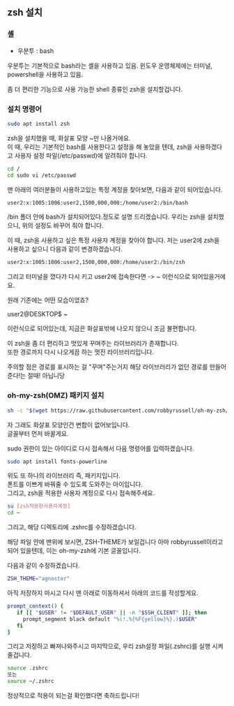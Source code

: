 ## zsh 설치

### 셸

- 우분투 : bash

우분투는 기본적으로 bash라는 셸을 사용하고 있음.
윈도우 운영체제에는 터미널, powershell을 사용하고 있음.

좀 더 편리한 기능으로 사용 가능한 shell 종류인 zsh을 설치할겁니다.

### 설치 명령어

```sh
sudo apt install zsh
```

zsh을 설치했을 때, 화살표 모양 ~만 나올거에요.  
이 때, 우리는 기본적인 bash를 사용한다고 설정을 해 놓았을 텐데,
zsh을 사용하겠다고 사용자 설정 파일(/etc/passwd)에 알려줘야 합니다.

```sh
cd /
cd sudo vi /etc/passwd
```

맨 아래의 여러분들이 사용하고있는 특정 계정을 찾아보면, 다음과 같이 되어있습니다.

```sh
user2:x:1005:1006:user2,1500,000,000:/home/user2:/bin/bash
```

/bin 폴더 안에 bash가 설치되어있다.정도로 설명 드리겠습니다.
우리는 zsh을 설치했으니, 위의 설정도 바꾸어 줘야 합니다.

이 때, zsh을 사용하고 싶은 특정 사용자 계정을 찾아야 합니다.
저는 user2에 zsh을 사용하고 싶으니 다음과 같이 변경하겠습니다.

```sh
user2:x:1005:1006:user2,1500,000,000:/home/user2:/bin/zsh
```

그리고 터미널을 껐다가 다시 키고 user2에 접속한다면 -> ~ 이런식으로 되어있을거에요.

원래 기존에는 어떤 모습이었죠?

user2@DESKTOP$ ~

이런식으로 되어있는데, 지금은 화살표밖에 나오지 않으니 조금 불편합니다.  

이 zsh을 좀 더 편리하고 멋있게 꾸며주는 라이브러리가 존재합니다.  
또한 경로까지 다시 나오게끔 하는 멋진 라이브러리입니다.  

주의할 점은 경로를 표시하는 걸 "꾸며"주는거지 해당 라이브러리가 없던 경로를 만들어준다!는 절때! 아닙니당

### oh-my-zsh(OMZ) 패키지 설치

```sh
sh -c "$(wget https://raw.githubusercontent.com/robbyrussell/oh-my-zsh/master/tools/install.sh -O -)"
```

자 그래도 화살표 모양인건 변함이 없어보입니다.  
글꼴부터 먼저 바꿀게요.

sudo 권한이 있는 아이디로 다시 접속해서 다음 명령어를 입력하겠습니다.  

```sh
sudo apt install fonts-powerline
```

위도 또 하나의 라이브러리 즉, 패키지입니다.  
폰트를 이쁘게 바꿔줄 수 있도록 도와주는 아이입니다.  
그리고, zsh을 적용한 사용자 계정으로 다시 접속해주세요.  

```sh
su [zsh적용한사용자계정]
cd ~
```

그리고, 해당 디렉토리에 .zshrc를 수정하겠습니다.

해당 파일 안에 맨위에 보시면, ZSH-THEME가 보일겁니다
아마 robbyrussell이라고 되어 있을텐데, 이는 oh-my-zsh에 기본 글꼴입니다.  

다음과 같이 수정하겠습니다.

```sh
ZSH_THEME="agnoster"
```

아직 저장하지 마시고 다시 맨 아래로 이동하셔서 아래의 코드를 작성할게요.

```sh
prompt_context() {
   if [[ "$USER" != "$DEFAULT_USER" || -n "$SSH_CLIENT" ]]; then
     prompt_segment black default "%(!.%{%F{yellow}%}.)$USER"
   fi
}
```

그리고 저장하고 빠져나와주시고 마지막으로, 우리 zsh설정 파일(.zshrc)를 실행 시켜 줄겁니다.

```sh
source .zshrc
또는
source ~/.zshrc
```

정상적으로 적용이 되는걸 확인했다면 축하드립니다!